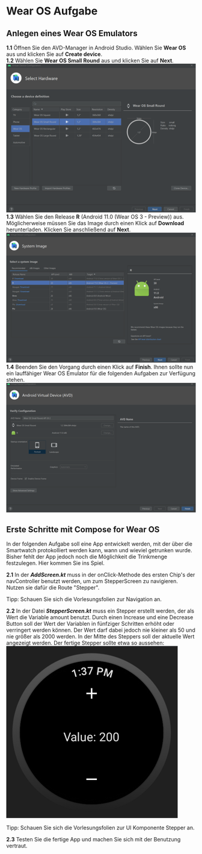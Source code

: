 # Wear OS Aufgabe
## Anlegen eines Wear OS Emulators
**1.1** Öffnen Sie den AVD-Manager in Android Studio. Wählen Sie **Wear OS** aus und klicken Sie auf **Create device**. \
**1.2** Wählen Sie **Wear OS Small Round** aus und klicken Sie auf **Next**. \
![Select Hardware](https://raw.githubusercontent.com/Leantar/Android-Derivates-Aufgaben/main/img/AVD_Select_Hardware.png) \
**1.3** Wählen Sie den Release **R** (Android 11.0 (Wear OS 3 - Preview)) aus. Möglicherweise müssen Sie das Image durch einen Klick auf **Download** herunterladen. Klicken Sie anschließend auf **Next**. \
![System Image](https://raw.githubusercontent.com/Leantar/Android-Derivates-Aufgaben/main/img/AVD_System_Image.png) \
**1.4** Beenden Sie den Vorgang durch einen Klick auf **Finish**. Ihnen sollte nun ein lauffähiger Wear OS Emulator für die folgenden Aufgaben zur Verfügung stehen. \
![Finish](https://raw.githubusercontent.com/Leantar/Android-Derivates-Aufgaben/main/img/AVD_Finish.png)

## Erste Schritte mit Compose for Wear OS
In der folgenden Aufgabe soll eine App entwickelt werden, mit der über die Smartwatch protokolliert werden kann, wann und wieviel getrunken wurde. Bisher fehlt der App jedoch noch die Möglichkeit die Trinkmenge festzulegen. Hier kommen Sie ins Spiel.

**2.1** In der ***AddScreen.kt*** muss in der onClick-Methode des ersten Chip's der navController benutzt werden, um zum StepperScreen zu navigieren. Nutzen sie dafür die Route "Stepper".

Tipp: Schauen Sie sich die Vorlesungsfolien zur Navigation an.

**2.2** In der Datei ***StepperScreen.kt*** muss ein Stepper erstellt werden, der als Wert die Variable amount benutzt. Durch einen Increase und eine Decrease Button soll der Wert der Variablen in fünfziger Schritten erhöht oder verringert werden können. Der Wert darf dabei jedoch nie kleiner als 50 und nie größer als 2000 werden. In der Mitte des Steppers soll der aktuelle Wert angezeigt werden. Der fertige Stepper sollte etwa so aussehen: \
![StepperScreen](https://raw.githubusercontent.com/Leantar/Android-Derivates-Aufgaben/main/img/Stepper.png)

Tipp: Schauen Sie sich die Vorlesungsfolien zur UI Komponente Stepper an.

**2.3** Testen Sie die fertige App und machen Sie sich mit der Benutzung vertraut.
